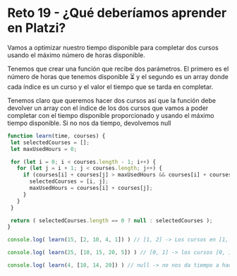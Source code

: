 # Reto 19 - ¿Qué deberíamos aprender en Platzi?

Vamos a optimizar nuestro tiempo disponible para completar dos cursos usando el máximo número de horas disponible.

Tenemos que crear una función que recibe dos parámetros. El primero es el número de horas que tenemos disponible ⏳ y el segundo es un array donde cada índice es un curso y el valor el tiempo que se tarda en completar.

Tenemos claro que queremos hacer dos cursos así que la función debe devolver un array con el índice de los dos cursos que vamos a poder completar con el tiempo disponible proporcionado y usando el máximo tiempo disponible. Si no nos da tiempo, devolvemos null

 ```jsx harmony
function learn(time, courses) {
  let selectedCourses = [];
  let maxUsedHours = 0;

  for (let i = 0; i < courses.length - 1; i++) {
    for (let j = i + 1; j < courses.length; j++) {
      if (courses[i] + courses[j] > maxUsedHours && courses[i] + courses[j] <= time) {
        selectedCourses = [i, j];
        maxUsedHours = courses[i] + courses[j];
      }
    }
  }

  return ( selectedCourses.length == 0 ? null : selectedCourses );
}

console.log( learn(15, [2, 10, 4, 1]) ) // [1, 2] -> Los cursos en [1, 2] son 14 horas, es la mejor opción.

console.log( learn(25, [10, 15, 20, 5]) ) // [0, 1] -> los cursos [0, 1] y [2, 3] completan exactamente con 25 horas pero siempre devolvemos el primero que encontremos

console.log( learn(4, [10, 14, 20]) ) // null -> no nos da tiempo a hacer dos cursos
```